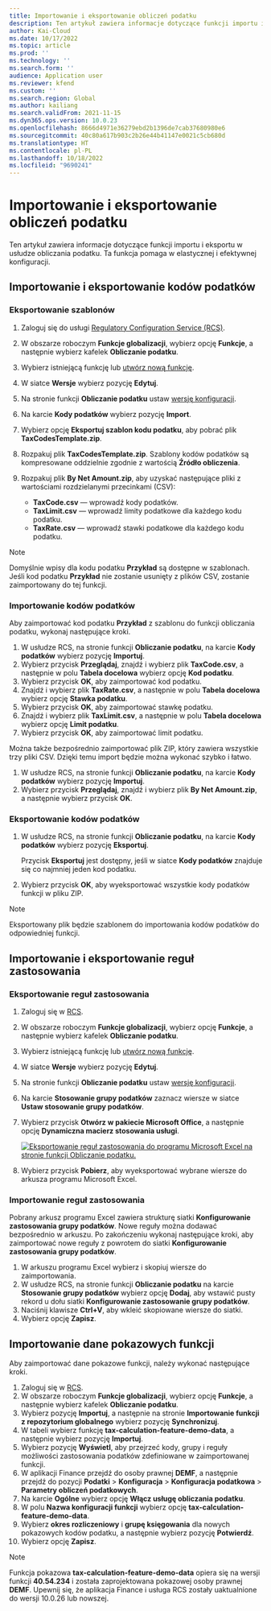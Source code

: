 ```yaml
---
title: Importowanie i eksportowanie obliczeń podatku
description: Ten artykuł zawiera informacje dotyczące funkcji importu i eksportu w usłudze obliczania podatku.
author: Kai-Cloud
ms.date: 10/17/2022
ms.topic: article
ms.prod: ''
ms.technology: ''
ms.search.form: ''
audience: Application user
ms.reviewer: kfend
ms.custom: ''
ms.search.region: Global
ms.author: kailiang
ms.search.validFrom: 2021-11-15
ms.dyn365.ops.version: 10.0.23
ms.openlocfilehash: 8666d4971e36279ebd2b1396de7cab37680980e6
ms.sourcegitcommit: 40c80a617b903c2b26e44b41147e0021c5cb680d
ms.translationtype: HT
ms.contentlocale: pl-PL
ms.lasthandoff: 10/18/2022
ms.locfileid: "9690241"
---
```

# <a name="import-and-export-tax-calculations"></a>Importowanie i eksportowanie obliczeń podatku

Ten artykuł zawiera informacje dotyczące funkcji importu i eksportu w usłudze obliczania podatku. Ta funkcja pomaga w elastycznej i efektywnej konfiguracji.

## <a name="import-and-export-tax-codes"></a>Importowanie i eksportowanie kodów podatków

### <a name="export-templates"></a>Eksportowanie szablonów

1. Zaloguj się do usługi [Regulatory Configuration Service (RCS)](https://marketing.configure.global.dynamics.com/).
2. W obszarze roboczym **Funkcje globalizacji**, wybierz opcję **Funkcje**, a następnie wybierz kafelek **Obliczanie podatku**.
3. Wybierz istniejącą funkcję lub [utwórz nową funkcję](global-get-started-with-tax-calculation-service.md#set-up-tax-calculation-in-rcs).
4. W siatce **Wersje** wybierz pozycję **Edytuj**.
5. Na stronie funkcji **Obliczanie podatku** ustaw [wersję konfiguracji](global-get-started-with-tax-calculation-service.md#set-up-tax-calculation-in-rcs).
6. Na karcie **Kody podatków** wybierz pozycję **Import**.
7. Wybierz opcję **Eksportuj szablon kodu podatku**, aby pobrać plik **TaxCodesTemplate.zip**.
8. Rozpakuj plik **TaxCodesTemplate.zip**. Szablony kodów podatków są kompresowane oddzielnie zgodnie z wartością **Źródło obliczenia**.
9. Rozpakuj plik **By Net Amount.zip**, aby uzyskać następujące pliki z wartościami rozdzielanymi przecinkami (CSV):

    - **TaxCode.csv** — wprowadź kody podatków.
    - **TaxLimit.csv** — wprowadź limity podatkowe dla każdego kodu podatku.
    - **TaxRate.csv** — wprowadź stawki podatkowe dla każdego kodu podatku.

> [!NOTE]
> Domyślnie wpisy dla kodu podatku **Przykład** są dostępne w szablonach. Jeśli kod podatku **Przykład** nie zostanie usunięty z plików CSV, zostanie zaimportowany do tej funkcji.

### <a name="import-tax-codes"></a>Importowanie kodów podatków

Aby zaimportować kod podatku **Przykład** z szablonu do funkcji obliczania podatku, wykonaj następujące kroki.

1. W usłudze RCS, na stronie funkcji **Obliczanie podatku**, na karcie **Kody podatków** wybierz pozycję **Importuj**.
2. Wybierz przycisk **Przeglądaj**, znajdź i wybierz plik **TaxCode.csv**, a następnie w polu **Tabela docelowa** wybierz opcję **Kod podatku**.
3. Wybierz przycisk **OK**, aby zaimportować kod podatku.
4. Znajdź i wybierz plik **TaxRate.csv**, a następnie w polu **Tabela docelowa** wybierz opcję **Stawka podatku**.
5. Wybierz przycisk **OK**, aby zaimportować stawkę podatku.
6. Znajdź i wybierz plik **TaxLimit.csv**, a następnie w polu **Tabela docelowa** wybierz opcję **Limit podatku**.
7. Wybierz przycisk **OK**, aby zaimportować limit podatku.

Można także bezpośrednio zaimportować plik ZIP, który zawiera wszystkie trzy pliki CSV. Dzięki temu import będzie można wykonać szybko i łatwo.

1. W usłudze RCS, na stronie funkcji **Obliczanie podatku**, na karcie **Kody podatków** wybierz pozycję **Importuj**.
2. Wybierz przycisk **Przeglądaj**, znajdź i wybierz plik **By Net Amount.zip**, a następnie wybierz przycisk **OK**.

### <a name="export-tax-codes"></a>Eksportowanie kodów podatków

1. W usłudze RCS, na stronie funkcji **Obliczanie podatku**, na karcie **Kody podatków** wybierz pozycję **Eksportuj**.

    Przycisk **Eksportuj** jest dostępny, jeśli w siatce **Kody podatków** znajduje się co najmniej jeden kod podatku.

2. Wybierz przycisk **OK**, aby wyeksportować wszystkie kody podatków funkcji w pliku ZIP.

> [!NOTE]
> Eksportowany plik będzie szablonem do importowania kodów podatków do odpowiedniej funkcji.

## <a name="import-and-export-applicability-rules"></a>Importowanie i eksportowanie reguł zastosowania

### <a name="export-applicability-rules"></a>Eksportowanie reguł zastosowania

1. Zaloguj się w [RCS](https://marketing.configure.global.dynamics.com/).
2. W obszarze roboczym **Funkcje globalizacji**, wybierz opcję **Funkcje**, a następnie wybierz kafelek **Obliczanie podatku**.
3. Wybierz istniejącą funkcję lub [utwórz nową funkcję](global-get-started-with-tax-calculation-service.md#set-up-tax-calculation-in-rcs).
4. W siatce **Wersje** wybierz pozycję **Edytuj**.
5. Na stronie funkcji **Obliczanie podatku** ustaw [wersję konfiguracji](global-get-started-with-tax-calculation-service.md#set-up-tax-calculation-in-rcs).
6. Na karcie **Stosowanie grupy podatków** zaznacz wiersze w siatce **Ustaw stosowanie grupy podatków**.
7. Wybierz przycisk **Otwórz w pakiecie Microsoft Office**, a następnie opcję **Dynamiczna macierz stosowania usługi**.

    [![Eksportowanie reguł zastosowania do programu Microsoft Excel na stronie funkcji Obliczanie podatku.](./media/tax-cal-import-export-1.png)](./media/tax-cal-import-export-1.png)

8. Wybierz przycisk **Pobierz**, aby wyeksportować wybrane wiersze do arkusza programu Microsoft Excel.

### <a name="import-applicability-rules"></a>Importowanie reguł zastosowania

Pobrany arkusz programu Excel zawiera strukturę siatki **Konfigurowanie zastosowania grupy podatków**. Nowe reguły można dodawać bezpośrednio w arkuszu. Po zakończeniu wykonaj następujące kroki, aby zaimportować nowe reguły z powrotem do siatki **Konfigurowanie zastosowania grupy podatków**.

1. W arkuszu programu Excel wybierz i skopiuj wiersze do zaimportowania.
2. W usłudze RCS, na stronie funkcji **Obliczanie podatku** na karcie **Stosowanie grupy podatków** wybierz opcję **Dodaj**, aby wstawić pusty rekord u dołu siatki **Konfigurowanie zastosowanie grupy podatków**.
3. Naciśnij klawisze **Ctrl+V**, aby wkleić skopiowane wiersze do siatki.
4. Wybierz opcję **Zapisz**.

## <a name="import-feature-demo-data"></a>Importowanie dane pokazowych funkcji

Aby zaimportować dane pokazowe funkcji, należy wykonać następujące kroki.

1. Zaloguj się w [RCS](https://marketing.configure.global.dynamics.com/).
2. W obszarze roboczym **Funkcje globalizacji**, wybierz opcję **Funkcje**, a następnie wybierz kafelek **Obliczanie podatku**.
3. Wybierz pozycję **Importuj**, a następnie na stronie **Importowanie funkcji z repozytorium globalnego** wybierz pozycję **Synchronizuj**. 
4. W tabeli wybierz funkcję **tax-calculation-feature-demo-data**, a następnie wybierz pozycję **Importuj**.
5. Wybierz pozycję **Wyświetl**, aby przejrzeć kody, grupy i reguły możliwości zastosowania podatków zdefiniowane w zaimportowanej funkcji.
6. W aplikacji Finance przejdź do osoby prawnej **DEMF**, a następnie przejdź do pozycji **Podatki** \> **Konfiguracja** \> **Konfiguracja podatkowa** \> **Parametry obliczeń podatkowych**.
7. Na karcie **Ogólne** wybierz opcję **Włącz usługę obliczania podatku**.
8. W polu **Nazwa konfiguracji funkcji** wybierz opcję **tax-calculation-feature-demo-data**.
9. Wybierz **okres rozliczeniowy** i **grupę księgowania** dla nowych pokazowych kodów podatku, a następnie wybierz pozycję **Potwierdź**.
10. Wybierz opcję **Zapisz**.

> [!NOTE]
> Funkcja pokazowa **tax-calculation-feature-demo-data** opiera się na wersji funkcji **40.54.234** i została zaprojektowana pokazowej osoby prawnej **DEMF**. Upewnij się, że aplikacja Finance i usługa RCS zostały uaktualnione do wersji 10.0.26 lub nowszej.

